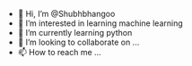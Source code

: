 - 👋 Hi, I’m @Shubhbhangoo
- 👀 I’m interested in learning machine learning
- 🌱 I’m currently learning python
- 💞️ I’m looking to collaborate on ...
- 📫 How to reach me ...

<!---
Shubhbhangoo/Shubhbhangoo is a ✨ special ✨ repository because its `README.md` (this file) appears on your GitHub profile.
You can click the Preview link to take a look at your changes.
--->
